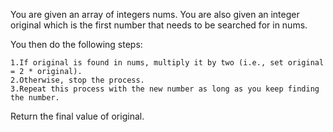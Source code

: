 You are given an array of integers nums. You are also given an integer original which is the first number that needs to be searched for in nums.

You then do the following steps:

    1.If original is found in nums, multiply it by two (i.e., set original = 2 * original).
    2.Otherwise, stop the process.
    3.Repeat this process with the new number as long as you keep finding the number.
    
 Return the final value of original.
